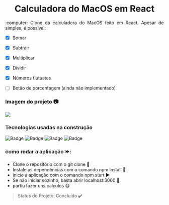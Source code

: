 <h1 align="center"> Calculadora do MacOS em React</h1>

<p align="justify"> :computer: Clone da calculadora do MacOS feito em React. Apesar de simples, é possível: 

- [X] Somar
- [X] Subtrair
- [X] Multiplicar
- [X] Dividir
- [X] Números flutuates
- [ ] Botão de porcentagem (ainda não implementado) </p>


### Imagem do projeto :camera:
<img src="https://github.com/Franklyn-Sancho/Calculadora_Simples/blob/master/calculator2.png">


### Tecnologias usadas na construção

![Badge](https://img.shields.io/static/v1?label=react&message=framework&color=blue&style=for-the-badge&logo=REACT)
![Badge](https://img.shields.io/static/v1?label=javascript&message=Language&color=yellow&style=for-the-badge&logo=JAVASCRIPT)
![Badge](https://img.shields.io/static/v1?label=html&message=hypertext&color=orange&style=for-the-badge&logo=html)
![Badge](https://img.shields.io/static/v1?label=css&message=code&color=darkblue&style=for-the-badge&logo=CSS)

### como rodar a aplicação :fast_forward::
* Clone o repositório com o git clone :sheep:
* Instale as dependências com o comando npm install :floppy_disk:
* inicie a aplicação com o comando npm start :arrow_forward:
* Se não iniciar sozinho, basta abrir localhost:3000 :door:
* partiu fazer uns calculos :yum:

> Status do Projeto: Concluído :heavy_check_mark:






